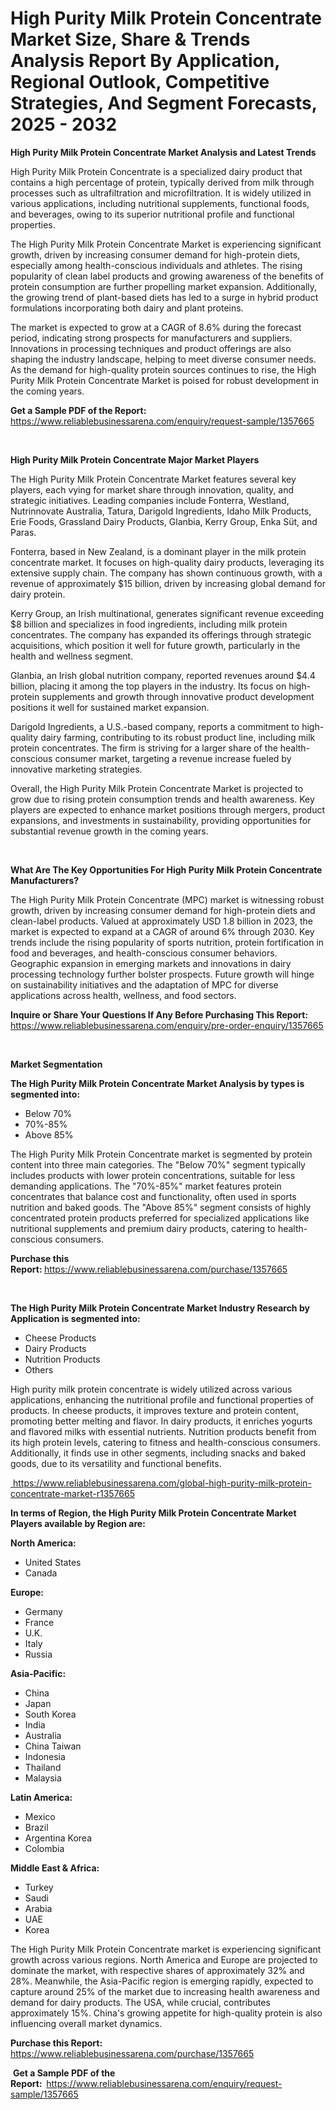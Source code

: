 <p><h1>High Purity Milk Protein Concentrate Market Size, Share & Trends Analysis Report By Application, Regional Outlook, Competitive Strategies, And Segment Forecasts, 2025 - 2032</h1></p><p><strong>High Purity Milk Protein Concentrate Market Analysis and Latest Trends</strong></p>
<p><p>High Purity Milk Protein Concentrate is a specialized dairy product that contains a high percentage of protein, typically derived from milk through processes such as ultrafiltration and microfiltration. It is widely utilized in various applications, including nutritional supplements, functional foods, and beverages, owing to its superior nutritional profile and functional properties.</p><p>The High Purity Milk Protein Concentrate Market is experiencing significant growth, driven by increasing consumer demand for high-protein diets, especially among health-conscious individuals and athletes. The rising popularity of clean label products and growing awareness of the benefits of protein consumption are further propelling market expansion. Additionally, the growing trend of plant-based diets has led to a surge in hybrid product formulations incorporating both dairy and plant proteins.</p><p>The market is expected to grow at a CAGR of 8.6% during the forecast period, indicating strong prospects for manufacturers and suppliers. Innovations in processing techniques and product offerings are also shaping the industry landscape, helping to meet diverse consumer needs. As the demand for high-quality protein sources continues to rise, the High Purity Milk Protein Concentrate Market is poised for robust development in the coming years.</p></p>
<p><strong>Get a Sample PDF of the Report:&nbsp;</strong> <a href="https://www.reliablebusinessarena.com/enquiry/request-sample/1357665?utm_campaign=3283&utm_medium=2&utm_source=Github&utm_content=ia&utm_term=19042025&utm_id=high-purity-milk-protein-concentrate">https://www.reliablebusinessarena.com/enquiry/request-sample/1357665</a></p>
<p>&nbsp;</p>
<p><strong>High Purity Milk Protein Concentrate Major Market Players</strong></p>
<p><p>The High Purity Milk Protein Concentrate Market features several key players, each vying for market share through innovation, quality, and strategic initiatives. Leading companies include Fonterra, Westland, Nutrinnovate Australia, Tatura, Darigold Ingredients, Idaho Milk Products, Erie Foods, Grassland Dairy Products, Glanbia, Kerry Group, Enka Süt, and Paras.</p><p>Fonterra, based in New Zealand, is a dominant player in the milk protein concentrate market. It focuses on high-quality dairy products, leveraging its extensive supply chain. The company has shown continuous growth, with a revenue of approximately $15 billion, driven by increasing global demand for dairy protein.</p><p>Kerry Group, an Irish multinational, generates significant revenue exceeding $8 billion and specializes in food ingredients, including milk protein concentrates. The company has expanded its offerings through strategic acquisitions, which position it well for future growth, particularly in the health and wellness segment.</p><p>Glanbia, an Irish global nutrition company, reported revenues around $4.4 billion, placing it among the top players in the industry. Its focus on high-protein supplements and growth through innovative product development positions it well for sustained market expansion.</p><p>Darigold Ingredients, a U.S.-based company, reports a commitment to high-quality dairy farming, contributing to its robust product line, including milk protein concentrates. The firm is striving for a larger share of the health-conscious consumer market, targeting a revenue increase fueled by innovative marketing strategies.</p><p>Overall, the High Purity Milk Protein Concentrate Market is projected to grow due to rising protein consumption trends and health awareness. Key players are expected to enhance market positions through mergers, product expansions, and investments in sustainability, providing opportunities for substantial revenue growth in the coming years.</p></p>
<p>&nbsp;</p>
<p><strong>What Are The Key Opportunities For High Purity Milk Protein Concentrate Manufacturers?</strong></p>
<p><p>The High Purity Milk Protein Concentrate (MPC) market is witnessing robust growth, driven by increasing consumer demand for high-protein diets and clean-label products. Valued at approximately USD 1.8 billion in 2023, the market is expected to expand at a CAGR of around 6% through 2030. Key trends include the rising popularity of sports nutrition, protein fortification in food and beverages, and health-conscious consumer behaviors. Geographic expansion in emerging markets and innovations in dairy processing technology further bolster prospects. Future growth will hinge on sustainability initiatives and the adaptation of MPC for diverse applications across health, wellness, and food sectors.</p></p>
<p><strong>Inquire or Share Your Questions If Any Before Purchasing This Report:</strong> <a href="https://www.reliablebusinessarena.com/enquiry/pre-order-enquiry/1357665?utm_campaign=3283&utm_medium=2&utm_source=Github&utm_content=ia&utm_term=19042025&utm_id=high-purity-milk-protein-concentrate">https://www.reliablebusinessarena.com/enquiry/pre-order-enquiry/1357665</a></p>
<p>&nbsp;</p>
<p><strong>Market Segmentation</strong></p>
<p><strong>The High Purity Milk Protein Concentrate Market Analysis by types is segmented into:</strong></p>
<p><ul><li>Below 70%</li><li>70%-85%</li><li>Above 85%</li></ul></p>
<p><p>The High Purity Milk Protein Concentrate market is segmented by protein content into three main categories. The "Below 70%" segment typically includes products with lower protein concentrations, suitable for less demanding applications. The "70%-85%" market features protein concentrates that balance cost and functionality, often used in sports nutrition and baked goods. The "Above 85%" segment consists of highly concentrated protein products preferred for specialized applications like nutritional supplements and premium dairy products, catering to health-conscious consumers.</p></p>
<p><strong>Purchase this Report:&nbsp;</strong><a href="https://www.reliablebusinessarena.com/purchase/1357665?utm_campaign=3283&utm_medium=2&utm_source=Github&utm_content=ia&utm_term=19042025&utm_id=high-purity-milk-protein-concentrate">https://www.reliablebusinessarena.com/purchase/1357665</a></p>
<p>&nbsp;</p>
<p><strong>The High Purity Milk Protein Concentrate Market Industry Research by Application is segmented into:</strong></p>
<p><ul><li>Cheese Products</li><li>Dairy Products</li><li>Nutrition Products</li><li>Others</li></ul></p>
<p><p>High purity milk protein concentrate is widely utilized across various applications, enhancing the nutritional profile and functional properties of products. In cheese products, it improves texture and protein content, promoting better melting and flavor. In dairy products, it enriches yogurts and flavored milks with essential nutrients. Nutrition products benefit from its high protein levels, catering to fitness and health-conscious consumers. Additionally, it finds use in other segments, including snacks and baked goods, due to its versatility and functional benefits.</p></p>
<p><a href="https://www.reliablebusinessarena.com/global-high-purity-milk-protein-concentrate-market-r1357665?utm_campaign=3283&utm_medium=2&utm_source=Github&utm_content=ia&utm_term=19042025&utm_id=high-purity-milk-protein-concentrate">&nbsp;https://www.reliablebusinessarena.com/global-high-purity-milk-protein-concentrate-market-r1357665</a></p>
<p><strong>In terms of Region, the High Purity Milk Protein Concentrate Market Players available by Region are:</strong></p>
<p>
    <p> <strong> North America: </strong>
        <ul>
            <li>United States</li>
            <li>Canada</li>
        </ul>
        </p> 
    <p> <strong> Europe: </strong>
        <ul>
            <li>Germany</li>
            <li>France</li>
            <li>U.K.</li>
            <li>Italy</li>
            <li>Russia</li>
        </ul>
        </p> 
    <p> <strong> Asia-Pacific: </strong>
        <ul>
            <li>China</li>
            <li>Japan</li>
            <li>South Korea</li>
            <li>India</li>
            <li>Australia</li>
            <li>China Taiwan</li>
            <li>Indonesia</li>
            <li>Thailand</li>
            <li>Malaysia</li>
        </ul>
        </p> 
    <p> <strong> Latin America: </strong>
        <ul>
            <li>Mexico</li>
            <li>Brazil</li>
            <li>Argentina Korea</li>
            <li>Colombia</li>
        </ul>
        </p> 
    <p> <strong> Middle East & Africa: </strong>
        <ul>
            <li>Turkey</li>
            <li>Saudi</li>
            <li>Arabia</li>
            <li>UAE</li>
            <li>Korea</li>
        </ul>
    </p>
    </p>
<p><p>The High Purity Milk Protein Concentrate market is experiencing significant growth across various regions. North America and Europe are projected to dominate the market, with respective shares of approximately 32% and 28%. Meanwhile, the Asia-Pacific region is emerging rapidly, expected to capture around 25% of the market due to increasing health awareness and demand for dairy products. The USA, while crucial, contributes approximately 15%. China's growing appetite for high-quality protein is also influencing overall market dynamics.</p></p>
<p><strong>Purchase this Report: </strong><a href="https://www.reliablebusinessarena.com/purchase/1357665?utm_campaign=3283&utm_medium=2&utm_source=Github&utm_content=ia&utm_term=19042025&utm_id=high-purity-milk-protein-concentrate">https://www.reliablebusinessarena.com/purchase/1357665</a></p>
<p>&nbsp;<strong>Get a Sample PDF of the Report:&nbsp;&nbsp;</strong><a href="https://www.reliablebusinessarena.com/enquiry/request-sample/1357665?utm_campaign=3283&utm_medium=2&utm_source=Github&utm_content=ia&utm_term=19042025&utm_id=high-purity-milk-protein-concentrate">https://www.reliablebusinessarena.com/enquiry/request-sample/1357665</a></p>
<p><strong></strong></p>
<p><p></p><p></p><p></p></p>